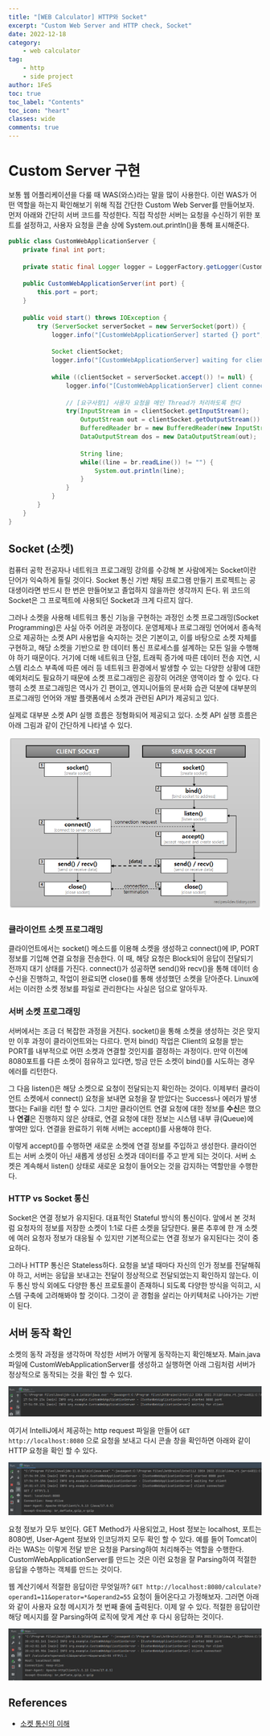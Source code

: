 ```yaml
---
title: "[WEB Calculator] HTTP와 Socket"
excerpt: "Custom Web Server and HTTP check, Socket"
date: 2022-12-18
category:
    - web calculator
tag:
    - http
    - side project
author: 1FeS
toc: true
toc_label: "Contents"
toc_icon: "heart"
classes: wide
comments: true
---
```


# Custom Server 구현

보통 웹 어플리케이션을 다룰 때 WAS(와스)라는 말을 많이 사용한다. 이런 WAS가 어떤 역할을 하는지 확인해보기 위해 직접 간단한 Custom Web Server를 만들어보자. 먼저 아래와 간단히 서버 코드를 작성한다. 직접 작성한 서버는 요청을 수신하기 위한 포트를 설정하고, 사용자 요청을 콘솔 상에 System.out.println()을 통해 표시해준다.

```java
public class CustomWebApplicationServer {
    private final int port;

    private static final Logger logger = LoggerFactory.getLogger(CustomWebApplicationServer.class);

    public CustomWebApplicationServer(int port) {
        this.port = port;
    }

    public void start() throws IOException {
        try (ServerSocket serverSocket = new ServerSocket(port)) {
            logger.info("[CustomWebApplicationServer] started {} port", port);

            Socket clientSocket;
            logger.info("[CustomWebApplicationServer] waiting for client");

            while ((clientSocket = serverSocket.accept()) != null) {
                logger.info("[CustomWebApplicationServer] client connected!");

                // [요구사항1] 사용자 요청을 메인 Thread가 처리하도록 한다
                try(InputStream in = clientSocket.getInputStream();
                    OutputStream out = clientSocket.getOutputStream()) {
                    BufferedReader br = new BufferedReader(new InputStreamReader(in, StandardCharsets.UTF_8));
                    DataOutputStream dos = new DataOutputStream(out);

                    String line;
                    while((line = br.readLine()) != "") {
                        System.out.println(line);
                    }
                }
            }
        }
    }
}
```

## Socket (소켓)

컴퓨터 공학 전공자나 네트워크 프로그래밍 강의를 수강해 본 사람에게는 Socket이란 단어가 익숙하게 들릴 것이다. Socket 통신 기반 채팅 프로그램 만들기 프로젝트는 공대생이라면 반드시 한 번은 만들어보고 졸업하지 않을까란 생각까지 든다. 위 코드의 Socket은 그 프로젝트에 사용되던 Socket과 크게 다르지 않다.

그러나 소켓을 사용해 네트워크 통신 기능을 구현하는 과정인 소켓 프로그래밍(Socket Programming)은 사실 아주 어려운 과정이다. 운영체제나 프로그래밍 언어에서 종속적으로 제공하는 소켓 API 사용법을 숙지하는 것은 기본이고, 이를 바탕으로 소켓 자체를 구현하고, 해당 소켓을 기반으로 한 데이터 통신 프로세스를 설계하는 모든 일을 수행해야 하기 때문이다. 거기에 더해 네트워크 단절, 트래픽 증가에 따른 데이터 전송 지연, 시스템 리소스 부족에 따른 에러 등 네트워크 환경에서 발생할 수 있는 다양한 상황에 대한 예외처리도 필요하기 때문에 소켓 프로그래밍은 굉장히 어려운 영역이라 할 수 있다. 다행히 소켓 프로그래밍은 역사가 긴 편이고, 엔지니어들의 문서화 습관 덕분에 대부분의 프로그래밍 언어와 개발 플랫폼에서 소켓과 관련된 API가 제공되고 있다.

실제로 대부분 소켓 API 실행 흐름은 정형화되어 제공되고 있다. 소켓 API 실행 흐름은 아래 그림과 같이 간단하게 나타낼 수 있다. 

<img src="/_img/2022-12-18/socket execution process.png">

### 클라이언트 소켓 프로그래밍

클라이언트에서는 socket() 메소드를 이용해 소켓을 생성하고 connect()에 IP, PORT 정보를 기입해 연결 요청을 전송한다. 이 때, 해당 요청은 Block되어 응답이 전달되기 전까지 대기 상태를 가진다. connect()가 성공하면 send()와 recv()을 통해 데이터 송수신을 진행하고, 작업이 완료되면 close()를 통해 생성했던 소켓을 닫아준다. Linux에서는 이러한 소켓 정보를 파일로 관리한다는 사실은 덤으로 알아두자.

### 서버 소켓 프로그래밍

서버에서는 조금 더 복잡한 과정을 거친다. socket()을 통해 소켓을 생성하는 것은 맞지만 이후 과정이 클라이언트와는 다르다. 먼저 bind() 작업은 Client의 요청을 받는 PORT를 내부적으로 어떤 소켓과 연결할 것인지를 결정하는 과정이다. 만약 이전에 8080포트를 다른 소켓이 점유하고 있다면, 방금 만든 소켓이 bind()를 시도하는 경우 에러를 리턴한다.

그 다음 listen()은 해당 소켓으로 요청이 전달되는지 확인하는 것이다. 이제부터 클라이언트 소켓에서 connect() 요청을 보내면 요청을 잘 받았다는 Success나 에러가 발생했다는 Fail을 리턴 할 수 있다. 그치만 클라이언트 연결 요청에 대한 정보를 **수신**은 했으나 **연결**은 진행하지 않은 상태로, 연결 요청에 대한 정보는 시스템 내부 큐(Queue)에 쌓여만 있다. 연결을 완료하기 위해 서버는 accept()를 사용해야 한다.

이렇게 accept()를 수행하면 새로운 소켓에 연결 정보를 주입하고 생성한다. 클라이언트는 서버 소켓이 아닌 새롭게 생성된 소켓과 데이터를 주고 받게 되는 것이다. 서버 소켓은 계속해서 listen() 상태로 새로운 요청이 들어오는 것을 감지하는 역할만을 수행한다.

### HTTP vs Socket 통신

Socket은 연결 정보가 유지된다. 대표적인 Stateful 방식의 통신이다. 앞에서 본 것처럼 요청자의 정보를 저장한 소켓이 1:1로 다른 소켓을 담당한다. 물론 추후에 한 개 소켓에 여러 요청자 정보가 대응될 수 있지만 기본적으로는 연결 정보가 유지된다는 것이 중요하다.

그러나 HTTP 통신은 Stateless하다. 요청을 보낼 때마다 자신의 인가 정보를 전달해줘야 하고, 서버는 응답을 보내고는 전달이 정상적으로 전달되었는지 확인하지 않는다. 이 두 통신 방식 외에도 다양한 통신 프로토콜이 존재하니 되도록 다양한 방식을 익히고, 시스템 구축에 고려해봐야 할 것이다. 그것이 곧 경험을 살리는 아키텍처로 나아가는 기반이 된다.

## 서버 동작 확인

소켓의 동작 과정을 생각하며 작성한 서버가 어떻게 동작하는지 확인해보자. Main.java 파일에 CustomWebApplicationServer를 생성하고 실행하면 아래 그림처럼 서버가 정상적으로 동작되는 것을 확인 할 수 있다.

<img src="/_img/2022-12-18/server run.png">

여기서 IntelliJ에서 제공하는 http request 파일을 만들어 `GET http://localhost:8080` 으로 요청을 보내고 다시 콘솔 창을 확인하면 아래와 같이 HTTP 요청을 확인 할 수 있다.

<img src="/_img/2022-12-18/server received request.png">

요청 정보가 모두 보인다. GET Method가 사용되었고, Host 정보는 localhost, 포트는 8080번, User-Agent 정보와 인코딩까지 모두 확인 할 수 있다. 예를 들어 Tomcat이라는 WAS는 이렇게 전달 받은 요청을 Parsing하여 처리해주는 역할을 수행한다. CustomWebApplicationServer를 만드는 것은 이런 요청을 잘 Parsing하여 적절한 응답을 수행하는 객체를 만드는 것이다.

웹 계산기에서 적절한 응답이란 무엇일까? `GET http://localhost:8080/calculate?operand1=11&operator=*&operand2=55` 요청이 들어온다고 가정해보자. 그러면 아래와 같이 사용자 요청 메시지가 첫 번째 줄에 출력된다. 이제 알 수 있다. 적절한 응답이란 해당 메시지를 잘 Parsing하여 로직에 맞게 계산 후 다시 응답하는 것이다.

<img src="/_img/2022-12-18/server received parameter.png">



## References

- [소켓 통신의 이해](https://recipes4dev.tistory.com/153)
